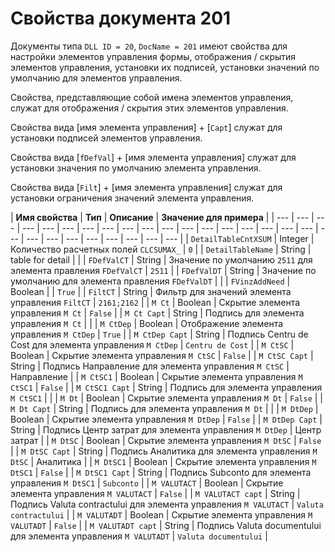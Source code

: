 # Свойства документа 201

Документы типа `DLL ID = 20`, `DocName = 201` имеют свойства для настройки элементов управления формы, отображения / скрытия элементов управления, установки их подписей, установки значений по умолчанию для элементов управления.

Свойства, представляющие собой имена элементов управления, служат для отображения / скрытия этих элементов управления.

Свойства вида \[имя элемента управления\] + \[`Capt`\] служат для установки подписей элементов управления.

Свойства вида \[`fDefVal`\] + \[имя элемента управления\] служат для установки значения по умолчанию элемента управления.

Свойства вида \[`Filt`\] + \[имя элемента управления\] служат для установки ограничения значений элемента управления.

| **Имя свойства** |  **Тип** | **Описание** | **Значение для примера** |
| --- | --- | --- | --- | --- | --- | --- | --- | --- | --- | --- | --- | --- | --- | --- | --- | --- | --- | --- | --- | --- | --- | --- | --- | --- | --- | --- |
| `DetailTableCntXSUM` | Integer | Количество расчетных полей `CLCSUMAX_`  | `0` |
| `DetailTableName` | String  | table for detail |  |
| `FDefValCT` | String  | Значение по умолчанию `2511` для элемента  правления `FDefValCT` | `2511`  |
| `FDefValDT` | String  | Значение по умолчанию для элемента  правления `FDefValDT` |  |
| `FVinzAddNeed` | Boolean  |  | `True` |
| `FiltCT` | String  | Фильтр для значений элемента управления `FiltCT` | `2161;2162` |
| `M Ct` | Boolean  | Скрытие элемента управления `M Ct` | `False`  |
| `M Ct Capt` | String  | Подпись  для элемента управления `M Ct` |  |
| `M CtDep` | Boolean  | Отображение элемента управления `M CtDep` | `True` |
| `M CtDep Capt` | String  | Подпись Centru de Cost для элемента управления `M CtDep` | `Centru de Cost`  |
| `M CtSC` | Boolean  | Скрытие элемента управления `M CtSC` | `False` |
| `M CtSC Capt` | String  | Подпись Направление для элемента управления `M CtSC`  | Направление  |
| `M CtSC1` | Boolean  | Скрытие элемента управления `M CtSC1` | `False` |
| `M CtSC1 Capt` | String  | Подпись для элемента управления `M CtSC1` |  |
| `M Dt` | Boolean  | Скрытие элемента управления `M Dt` | `False`  |
| `M Dt Capt` | String  | Подпись для элемента управления `M Dt` |  |
| `M DtDep` | Boolean  | Скрытие элемента управления `M DtDep` | `False`  |
| `M DtDep Capt` | String  | Подпись Центр затрат для элемента управления  `M DtDep` | Центр затрат  |
| `M DtSC` | Boolean  | Скрытие элемента управления `M DtSC` | `False` |
| `M DtSC Capt` | String  | Подпись Аналитика для элемента управления `M DtSC` | Аналитика |
| `M DtSC1`  | Boolean  | Скрытие элемента управления `M DtSC1` | `False`  |
| `M DtSC1 Capt` | String  | Подпись Subconto для элемента управления `M DtSC1`  | `Subconto`  |
| `M VALUTACT` | Boolean  | Скрытие элемента управления `M VALUTACT` | `False`  |
| `M VALUTACT capt`  | String  | Подпись Valuta contractului для элемента управления `M VALUTACT` | `Valuta contractului`  |
| `M VALUTADT`  | Boolean  | Скрытие элемента управления `M VALUTADT` | `False`  |
| `M VALUTADT capt` | String  | Подпись Valuta documentului для элемента управления `M VALUTADT` | `Valuta documentului` |


